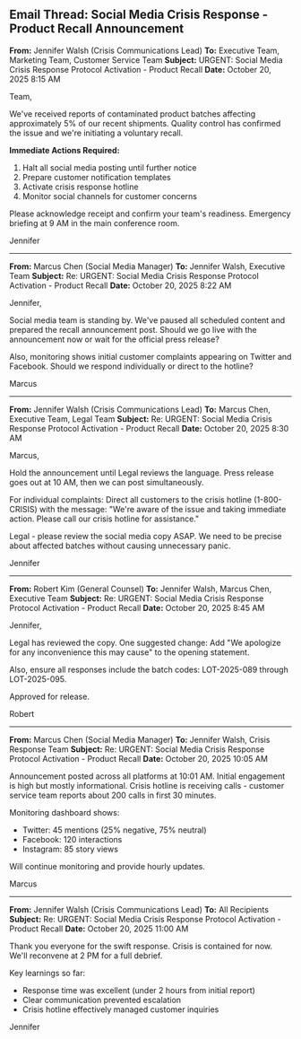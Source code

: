 ## Email Thread: Social Media Crisis Response - Product Recall Announcement

**From:** Jennifer Walsh (Crisis Communications Lead)
**To:** Executive Team, Marketing Team, Customer Service Team
**Subject:** URGENT: Social Media Crisis Response Protocol Activation - Product Recall
**Date:** October 20, 2025 8:15 AM

Team,

We've received reports of contaminated product batches affecting approximately 5% of our recent shipments. Quality control has confirmed the issue and we're initiating a voluntary recall.

**Immediate Actions Required:**
1. Halt all social media posting until further notice
2. Prepare customer notification templates
3. Activate crisis response hotline
4. Monitor social channels for customer concerns

Please acknowledge receipt and confirm your team's readiness. Emergency briefing at 9 AM in the main conference room.

Jennifer

---

**From:** Marcus Chen (Social Media Manager)
**To:** Jennifer Walsh, Executive Team
**Subject:** Re: URGENT: Social Media Crisis Response Protocol Activation - Product Recall
**Date:** October 20, 2025 8:22 AM

Jennifer,

Social media team is standing by. We've paused all scheduled content and prepared the recall announcement post. Should we go live with the announcement now or wait for the official press release?

Also, monitoring shows initial customer complaints appearing on Twitter and Facebook. Should we respond individually or direct to the hotline?

Marcus

---

**From:** Jennifer Walsh (Crisis Communications Lead)
**To:** Marcus Chen, Executive Team, Legal Team
**Subject:** Re: URGENT: Social Media Crisis Response Protocol Activation - Product Recall
**Date:** October 20, 2025 8:30 AM

Marcus,

Hold the announcement until Legal reviews the language. Press release goes out at 10 AM, then we can post simultaneously.

For individual complaints: Direct all customers to the crisis hotline (1-800-CRISIS) with the message: "We're aware of the issue and taking immediate action. Please call our crisis hotline for assistance."

Legal - please review the social media copy ASAP. We need to be precise about affected batches without causing unnecessary panic.

Jennifer

---

**From:** Robert Kim (General Counsel)
**To:** Jennifer Walsh, Marcus Chen, Executive Team
**Subject:** Re: URGENT: Social Media Crisis Response Protocol Activation - Product Recall
**Date:** October 20, 2025 8:45 AM

Jennifer,

Legal has reviewed the copy. One suggested change: Add "We apologize for any inconvenience this may cause" to the opening statement.

Also, ensure all responses include the batch codes: LOT-2025-089 through LOT-2025-095.

Approved for release.

Robert

---

**From:** Marcus Chen (Social Media Manager)
**To:** Jennifer Walsh, Crisis Response Team
**Subject:** Re: URGENT: Social Media Crisis Response Protocol Activation - Product Recall
**Date:** October 20, 2025 10:05 AM

Announcement posted across all platforms at 10:01 AM. Initial engagement is high but mostly informational. Crisis hotline is receiving calls - customer service team reports about 200 calls in first 30 minutes.

Monitoring dashboard shows:
- Twitter: 45 mentions (25% negative, 75% neutral)
- Facebook: 120 interactions
- Instagram: 85 story views

Will continue monitoring and provide hourly updates.

Marcus

---

**From:** Jennifer Walsh (Crisis Communications Lead)
**To:** All Recipients
**Subject:** Re: URGENT: Social Media Crisis Response Protocol Activation - Product Recall
**Date:** October 20, 2025 11:00 AM

Thank you everyone for the swift response. Crisis is contained for now. We'll reconvene at 2 PM for a full debrief.

Key learnings so far:
- Response time was excellent (under 2 hours from initial report)
- Clear communication prevented escalation
- Crisis hotline effectively managed customer inquiries

Jennifer
